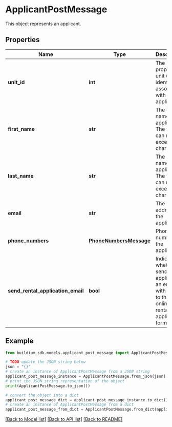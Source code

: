 # ApplicantPostMessage

This object represents an applicant.

## Properties

Name | Type | Description | Notes
------------ | ------------- | ------------- | -------------
**unit_id** | **int** | The rental property unit unique identifier to associate with the applicant. | [optional] 
**first_name** | **str** | The first name of the applicant. The value can not exceed 127 characters. | 
**last_name** | **str** | The last name of the applicant. The value can not exceed 127 characters. | 
**email** | **str** | The email address of the applicant. | [optional] 
**phone_numbers** | [**PhoneNumbersMessage**](PhoneNumbersMessage.md) | Phone numbers of the applicant. | [optional] 
**send_rental_application_email** | **bool** | Indicates whether to send the applicant an email with a link to the online rental application form. | 

## Example

```python
from buildium_sdk.models.applicant_post_message import ApplicantPostMessage

# TODO update the JSON string below
json = "{}"
# create an instance of ApplicantPostMessage from a JSON string
applicant_post_message_instance = ApplicantPostMessage.from_json(json)
# print the JSON string representation of the object
print(ApplicantPostMessage.to_json())

# convert the object into a dict
applicant_post_message_dict = applicant_post_message_instance.to_dict()
# create an instance of ApplicantPostMessage from a dict
applicant_post_message_from_dict = ApplicantPostMessage.from_dict(applicant_post_message_dict)
```
[[Back to Model list]](../README.md#documentation-for-models) [[Back to API list]](../README.md#documentation-for-api-endpoints) [[Back to README]](../README.md)


